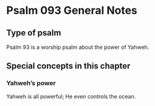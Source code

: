 # Psalm 093 General Notes
## Type of psalm

Psalm 93 is a worship psalm about the power of Yahweh.

## Special concepts in this chapter

### Yahweh’s power
Yahweh is all powerful; He even controls the ocean.